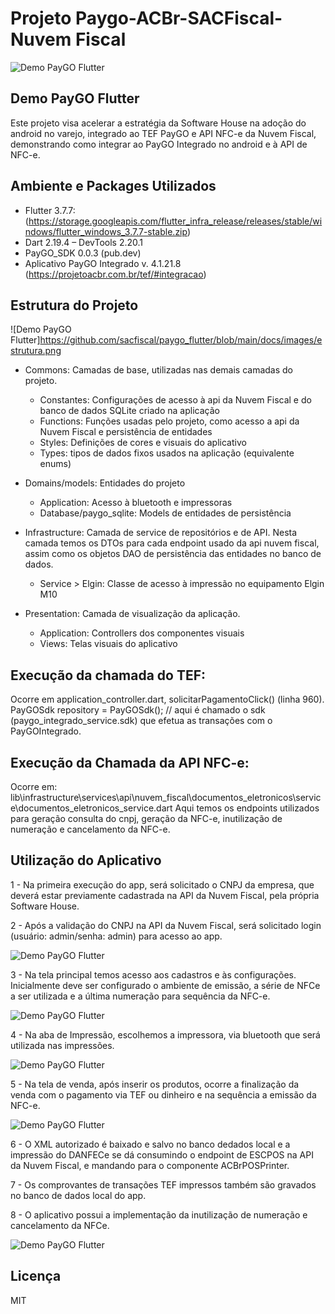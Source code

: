 # Projeto Paygo-ACBr-SACFiscal-Nuvem Fiscal

![Demo PayGO Flutter](https://github.com/sacfiscal/paygo_flutter/blob/main/images/logo.png)


## Demo PayGO Flutter

Este projeto visa acelerar a estratégia da Software House na adoção do android no varejo, integrado ao TEF PayGO e API NFC-e da Nuvem Fiscal, demonstrando como integrar ao PayGO Integrado no android e à API de NFC-e.

## Ambiente e Packages Utilizados

- Flutter 3.7.7: (https://storage.googleapis.com/flutter_infra_release/releases/stable/windows/flutter_windows_3.7.7-stable.zip)
- Dart 2.19.4 – DevTools 2.20.1
- PayGO_SDK 0.0.3 (pub.dev)
- Aplicativo PayGO Integrado v. 4.1.21.8 (https://projetoacbr.com.br/tef/#integracao)


## Estrutura do Projeto

![Demo PayGO Flutter]https://github.com/sacfiscal/paygo_flutter/blob/main/docs/images/estrutura.png

- Commons: Camadas de base, utilizadas nas demais camadas do projeto.
	- Constantes: Configurações de acesso à api da Nuvem Fiscal e do banco de dados SQLite criado na aplicação
	- Functions: Funções usadas pelo projeto, como acesso a api da Nuvem Fiscal e persistência de entidades
	- Styles: Definições de cores e visuais do aplicativo 
	- Types: tipos de dados fixos usados na aplicação (equivalente  enums)
-  Domains/models: Entidades do projeto
	- Application: Acesso à bluetooth e impressoras
	- Database/paygo_sqlite: Models de entidades de persistência

- Infrastructure: Camada de service de repositórios e de API. Nesta camada temos os DTOs para cada endpoint usado da api nuvem fiscal, assim como os objetos DAO de persistência das entidades no banco de dados.
	- Service > Elgin: Classe de acesso à impressão no equipamento Elgin M10
- Presentation: Camada de visualização da aplicação.
	- Application: Controllers dos componentes visuais
	- Views: Telas visuais do aplicativo




## Execução da chamada do TEF:

Ocorre em application_controller.dart, solicitarPagamentoClick() (linha 960). 
PayGOSdk repository = PayGOSdk(); // aqui é chamado o sdk (paygo_integrado_service.sdk) que efetua as transações com o PayGOIntegrado.



## Execução da Chamada da API NFC-e:

Ocorre em: lib\infrastructure\services\api\nuvem_fiscal\documentos_eletronicos\service\documentos_eletronicos_service.dart
Aqui temos os endpoints utilizados para geração consulta do cnpj, geração da NFC-e, inutilização de numeração e cancelamento da NFC-e.


## Utilização do Aplicativo

1 - Na primeira execução do app, será solicitado o CNPJ da empresa, que deverá estar previamente cadastrada na API da Nuvem Fiscal, pela própria Software House.

2 - Após a validação do CNPJ na API da Nuvem Fiscal, será solicitado login (usuário: admin/senha: admin) para acesso ao app.

![Demo PayGO Flutter](https://github.com/sacfiscal/paygo_flutter/blob/main/docs/images/login.png)

3 - Na tela principal temos acesso aos cadastros e às configurações. Inicialmente deve ser configurado o ambiente de emissão, a série de NFCe a ser utilizada e a última numeração para sequência da NFC-e.

![Demo PayGO Flutter](https://github.com/sacfiscal/paygo_flutter/blob/main/docs/images/login.png)

4 - Na aba de Impressão, escolhemos a impressora, via bluetooth que será utilizada nas impressões.

![Demo PayGO Flutter](https://github.com/sacfiscal/paygo_flutter/blob/main/docs/images/config.png)


5 - Na tela de venda, após inserir os produtos, ocorre a finalização da venda com o pagamento via TEF ou dinheiro e na sequência a emissão da NFC-e.

![Demo PayGO Flutter](https://github.com/sacfiscal/paygo_flutter/blob/main/docs/images/venda.png)

6 - O XML autorizado é baixado e salvo no banco dedados local e a impressão do DANFECe se dá consumindo o endpoint de ESCPOS na API da Nuvem Fiscal, e mandando para o componente ACBrPOSPrinter.

7 - Os comprovantes de transações TEF impressos também são gravados no banco de dados local do app.

8 - O aplicativo possui a implementação da inutilização de numeração e cancelamento da NFCe.

![Demo PayGO Flutter](https://github.com/sacfiscal/paygo_flutter/blob/main/docs/images/inutilizacao.png)


## Licença

MIT
